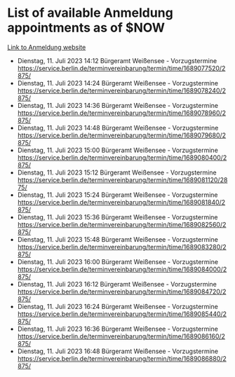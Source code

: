 # List of available Anmeldung appointments as of $NOW
[Link to Anmeldung website](https://service.berlin.de/terminvereinbarung/termin/tag.php?termin=1&anliegen[]=120686&dienstleisterlist=122210,122217,327316,122219,327312,122227,327314,122231,327346,122243,327348,122254,122252,329742,122260,329745,122262,329748,122271,327278,122273,327274,122277,327276,330436,122280,327294,122282,327290,122284,327292,122291,327270,122285,327266,122286,327264,122296,327268,150230,329760,122297,327286,122294,327284,122312,329763,122314,329775,122304,327330,122311,327334,122309,327332,317869,122281,327352,122279,329772,122283,122276,327324,122274,327326,122267,329766,122246,327318,122251,327320,122257,327322,122208,327298,122226,327300&herkunft=http%3A%2F%2Fservice.berlin.de%2Fdienstleistung%2F120686%2F)
- Dienstag, 11. Juli 2023 14:12 Bürgeramt Weißensee - Vorzugstermine https://service.berlin.de/terminvereinbarung/termin/time/1689077520/2875/
- Dienstag, 11. Juli 2023 14:24 Bürgeramt Weißensee - Vorzugstermine https://service.berlin.de/terminvereinbarung/termin/time/1689078240/2875/
- Dienstag, 11. Juli 2023 14:36 Bürgeramt Weißensee - Vorzugstermine https://service.berlin.de/terminvereinbarung/termin/time/1689078960/2875/
- Dienstag, 11. Juli 2023 14:48 Bürgeramt Weißensee - Vorzugstermine https://service.berlin.de/terminvereinbarung/termin/time/1689079680/2875/
- Dienstag, 11. Juli 2023 15:00 Bürgeramt Weißensee - Vorzugstermine https://service.berlin.de/terminvereinbarung/termin/time/1689080400/2875/
- Dienstag, 11. Juli 2023 15:12 Bürgeramt Weißensee - Vorzugstermine https://service.berlin.de/terminvereinbarung/termin/time/1689081120/2875/
- Dienstag, 11. Juli 2023 15:24 Bürgeramt Weißensee - Vorzugstermine https://service.berlin.de/terminvereinbarung/termin/time/1689081840/2875/
- Dienstag, 11. Juli 2023 15:36 Bürgeramt Weißensee - Vorzugstermine https://service.berlin.de/terminvereinbarung/termin/time/1689082560/2875/
- Dienstag, 11. Juli 2023 15:48 Bürgeramt Weißensee - Vorzugstermine https://service.berlin.de/terminvereinbarung/termin/time/1689083280/2875/
- Dienstag, 11. Juli 2023 16:00 Bürgeramt Weißensee - Vorzugstermine https://service.berlin.de/terminvereinbarung/termin/time/1689084000/2875/
- Dienstag, 11. Juli 2023 16:12 Bürgeramt Weißensee - Vorzugstermine https://service.berlin.de/terminvereinbarung/termin/time/1689084720/2875/
- Dienstag, 11. Juli 2023 16:24 Bürgeramt Weißensee - Vorzugstermine https://service.berlin.de/terminvereinbarung/termin/time/1689085440/2875/
- Dienstag, 11. Juli 2023 16:36 Bürgeramt Weißensee - Vorzugstermine https://service.berlin.de/terminvereinbarung/termin/time/1689086160/2875/
- Dienstag, 11. Juli 2023 16:48 Bürgeramt Weißensee - Vorzugstermine https://service.berlin.de/terminvereinbarung/termin/time/1689086880/2875/
